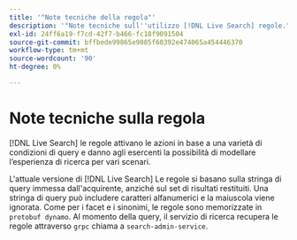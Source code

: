 ```yaml
---
title: '"Note tecniche della regola"'
description: '"Note tecniche sull''utilizzo [!DNL Live Search] regole."'
exl-id: 24ff6a19-f7cd-42f7-b466-fc18f9091504
source-git-commit: bffbede99865e9085f60392e474065a454446370
workflow-type: tm+mt
source-wordcount: '90'
ht-degree: 0%

---
```


# Note tecniche sulla regola

[!DNL Live Search] le regole attivano le azioni in base a una varietà di condizioni di query e danno agli esercenti la possibilità di modellare l’esperienza di ricerca per vari scenari.

L&#39;attuale versione di [!DNL Live Search] Le regole si basano sulla stringa di query immessa dall&#39;acquirente, anziché sul set di risultati restituiti. Una stringa di query può includere caratteri alfanumerici e la maiuscola viene ignorata. Come per i facet e i sinonimi, le regole sono memorizzate in `protobuf dynamo`. Al momento della query, il servizio di ricerca recupera le regole attraverso `grpc` chiama a `search-admin-service`.
